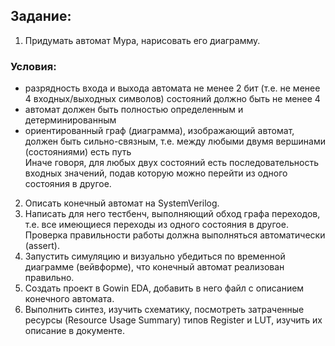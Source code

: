 ## Задание:
1. Придумать автомат Мура, нарисовать его диаграмму.
### Условия:
  - разрядность входа и выхода автомата не менее 2 бит (т.е. не менее 4 входных/выходных символов) состояний должно быть не менее 4
  - автомат должен быть полностью определенным и детерминированным
  - ориентированный граф (диаграмма), изображающий автомат, должен быть сильно-связным, т.е. между любыми двумя вершинами (состояниями) есть путь  
  Иначе говоря, для любых двух состояний есть последовательность входных значений, подав которую можно перейти из одного состояния в другое.
2. Описать конечный автомат на SystemVerilog.
3. Написать для него тестбенч, выполняющий обход графа переходов, т.е. все имеющиеся переходы из одного состояния в другое. Проверка правильности работы должна выполняться автоматически (assert).
4. Запустить симуляцию и визуально убедиться по временной диаграмме (вейвформе), что конечный автомат реализован правильно.
5. Создать проект в Gowin EDA, добавить в него файл с описанием конечного автомата.
6. Выполнить синтез, изучить схематику, посмотреть затраченные ресурсы (Resource Usage Summary) типов Register и LUT, изучить их описание в документе.
